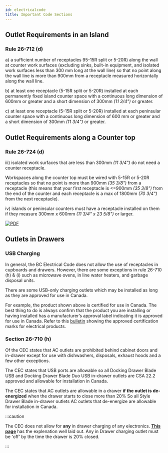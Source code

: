 ```yaml
---
id: electricalcode
title: Important Code Sections
---
```


## Outlet Requirements in an Island

### Rule 26-712 (d)

  a) a sufficient number of receptacles 95-15R split or 5-20R) along the wall at counter work surfaces (excluding sinks, built-in equipment, and isolated work surfaces less than 300 mm long at the wall line) so that no point along the wall line is more than 900mm from a receptacle measured horizontally along the wall line.

  b) at least one receptacle (5-15R split or 5-20R) installed at each permanently fixed island counter space with a continuous long dimension of 600mm or greater and a short dimension of 300mm *(11 3/4")* or greater.

  c) at least one receptacle (5-15R split or 5-20R) installed at each peninsular counter space with a continuous long dimension of 600 mm or greater and a short dimension of 300mm *(11 3/4")* or greater.

## Outlet Requirements along a Counter top

### Rule 26-724 (d)

  iii) isolated work surfaces that are less than 300mm *(11 3/4")* do not need a counter receptacle.

  Workspaces along the counter top must be wired with 5-15R or 5-20R receptacles so that no point is more than 900mm *(35 3/8")* from a receptacle (this means that your first receptacle is <=900mm *(35 3/8")* from the end of the counter and each receptacle is a max of 1800mm *(70 3/4")* from the next receptacle).

  iv) islands or peninsular counters must have a receptacle installed on them if they measure 300mm x 600mm *(11 3/4" x 23 5/8")* or larger.

[![PDF](https://static.wixstatic.com/media/e64ace_cfacaf98c6584a5084ffdd1574892e44~mv2.png)](https://e64ace98-5264-4db2-9ddf-3f222fdd5759.usrfiles.com/ugd/e64ace_9155d710f98041a3bc1bf2b7d1b5af1d.pdf)

## Outlets in Drawers

### USB Charging

In general, the BC Electrical Code does not allow the use of receptacles in cupboards and drawers. However, there are some exceptions in rule 26-710 (h) & (i) such as microwave ovens, in line water heaters, and garbage disposal units. 

There are some USB-only charging outlets which may be installed as long as they are approved for use in Canada.

For example, the product shown above is certified for use in Canada. The best thing to do is always confirm that the product you are installing or having installed has a manufacturer’s approval label indicating it is approved for use in Canada. Refer to this [bulletin](https://www.technicalsafetybc.ca/alerts/approved-certification-marks-electrical-products#_blank) showing the approved certification marks for electrical products.

### Section 26-710 (h)

Of the CEC states that AC outlets are prohibited behind cabinet doors and in-drawer except for use with dishwashers, disposals, exhaust hoods and a few other exceptions. 

The CEC states that USB ports are allowable so all Docking Drawer Blade USB and Docking Drawer Blade Duo USB in-drawer outlets are CSA 22.2 approved and allowable for installation in Canada.

The CEC states that AC outlets are allowable in a drawer **if the outlet is de-energized** when the drawer starts to close more than 20% So all Style Drawer Blade in-drawer outlets AC outlets that de-energize are allowable for installation in Canada.

:::caution

The CEC does not allow for **any** in drawer charging of any electronics. [**This page**](https://help.dockingdrawer.com/kb/getting-started/which-in-drawer-outlets-are-certified-for-canada) has the explenation well laid out.
Any in Drawer charging outlet must be 'off' by the time the drawer is 20% closed.

:::